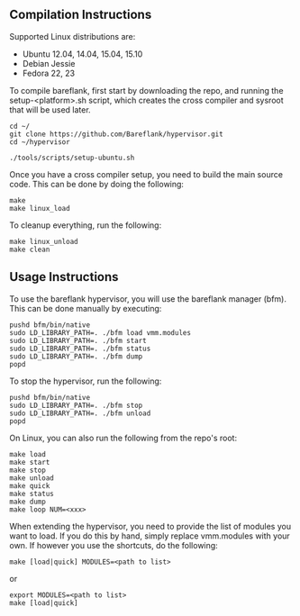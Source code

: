 ## Compilation Instructions

Supported Linux distributions are:
- Ubuntu 12.04, 14.04, 15.04, 15.10
- Debian Jessie
- Fedora 22, 23

To compile bareflank, first start by downloading the repo, and running the 
setup-\<platform\>.sh script, which creates the cross compiler and sysroot
that will be used later. 

```
cd ~/
git clone https://github.com/Bareflank/hypervisor.git
cd ~/hypervisor

./tools/scripts/setup-ubuntu.sh
```

Once you have a cross compiler setup, you need to build the main source code.
This can be done by doing the following:

```
make
make linux_load
```

To cleanup everything, run the following:

```
make linux_unload
make clean
```

## Usage Instructions

To use the bareflank hypervisor, you will use the bareflank manager (bfm).
This can be done manually by executing:

```
pushd bfm/bin/native
sudo LD_LIBRARY_PATH=. ./bfm load vmm.modules
sudo LD_LIBRARY_PATH=. ./bfm start
sudo LD_LIBRARY_PATH=. ./bfm status
sudo LD_LIBRARY_PATH=. ./bfm dump
popd
```

To stop the hypervisor, run the following:

```
pushd bfm/bin/native
sudo LD_LIBRARY_PATH=. ./bfm stop
sudo LD_LIBRARY_PATH=. ./bfm unload
popd
```

On Linux, you can also run the following from the repo's root:

```
make load
make start
make stop
make unload
make quick
make status
make dump
make loop NUM=<xxx>
```

When extending the hypervisor, you need to provide the list 
of modules you want to load. If you do this by hand, simply 
replace vmm.modules with your own. If however you use the 
shortcuts, do the following:

```
make [load|quick] MODULES=<path to list>
```

or

```
export MODULES=<path to list>
make [load|quick]
```
